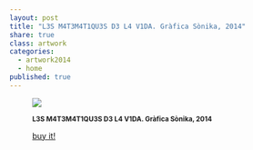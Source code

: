 ```yaml
---
layout: post
title: "L3S M4T3M4T1QU3S D3 L4 V1DA. Gràfica Sònika, 2014"
share: true
class: artwork
categories:
  - artwork2014
  - home
published: true
---
```


<figure class="text-center">
	<img src="http://www.artinpocket.cat/wp-content/uploads/2014/07/1.l3sm4t3m4t1qu3-d3-l4-v1da-grafika-sonika-2014-watermark.jpg">
	<figcaption>
		<p><small><strong>L3S M4T3M4T1QU3S D3 L4 V1DA. Gràfica Sònika, 2014</strong></small></p>
		<p><a href="http://www.artinpocket.cat/product/l3s-m4t3m4t1qu3s-d3-l4-v1da-grafica-sonika-2014/" class="btn btn-primary btn-lg"><i class="fa fa-credit-card"></i> buy it!</a></p>
	</figcaption>
</figure>